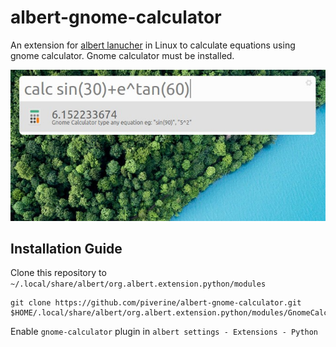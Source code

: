 # albert-gnome-calculator
An extension for [albert lanucher](https://albertlauncher.github.io/) in Linux to calculate equations using gnome calculator. Gnome calculator must be installed.

![alt](screenshots/screenshot1.jpg)

## Installation Guide
Clone this repository to `~/.local/share/albert/org.albert.extension.python/modules`
```
git clone https://github.com/piverine/albert-gnome-calculator.git $HOME/.local/share/albert/org.albert.extension.python/modules/GnomeCalculator
```
Enable `gnome-calculator` plugin in `albert settings - Extensions - Python`



